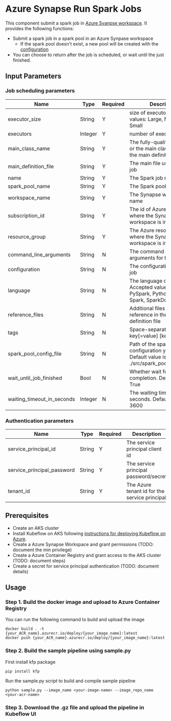 # Azure Synapse Run Spark Jobs

This component submit a spark job in [Azure Syanpse workspace](https://docs.microsoft.com/en-us/azure/synapse-analytics/). It provides the following functions:

- Submit a spark job in a spark pool in an Azure Synpase workspace
  - If the spark pool doesn't exist, a new pool will be created with the [configuration](./src/spark_pool_config.yaml)
- You can choose to return after the job is scheduled, or wait until the just finished.

## Input Parameters
### Job scheduling parameters
| Name | Type | Required | Description |
| -------------------------- | ------ | -------- | ----------------------------------------|
| executor_size | String | Y | size of executors. Accepted values: Large, Medium, Small |
| executors | Integer | Y | number of executors |
| main_class_name | String | Y | The fully-qualified identifier or the main class that is in the main definition file |
| main_definition_file | String | Y | The main file used for the job |
| name | String | Y | The Spark job name |
| spark_pool_name | String | Y | The Spark pool name |
| workspace_name | String | Y | The Synapse workspace name |
| subscription_id | String | Y | The id of Azure subscription where the Synapse workspace is in |
| resource_group | String | Y | The Azure resource group where the Synapse workspace is in |
| command_line_arguments | String | N | The command line arguments for the job |
| configuration | String | N | The configuration of Spark job |
| language | String | N | The language of Spark job. Accepted values: CSharp, PySpark, Python, Scala, Spark, SparkDotNet |
| reference_files | String | N | Additional files used for reference in the main definition file |
| tags | String | N | Space-separated tags: key[=value] [key[=value] ...] |
| spark_pool_config_file | String | N | Path of the spark pool configuration yaml file. Default value is ./src/spark_pool_config.yaml |
| wait_until_job_finished | Bool | N | Whether wait for the job completion. Default value is True |
| waiting_timeout_in_seconds | Integer | N | The waiting timeout in seconds. Default value is 3600 |

### Authentication parameters
| Name | Type | Required | Description |
| -------------------------- | ------ | -------- | ----------------------------------------|
| service_principal_id | String | Y | The service principal client id |
| service_principal_password | String | Y | The service principal password/secret |
| tenant_id | String | Y | The Azure tenant id for the service principal |

## Prerequisites
- Create an AKS cluster
- Install Kubeflow on AKS following [instructions for deploying Kubeflow on Azure](https://www.kubeflow.org/docs/azure/).
- Create a Azure Synapse Workspace and grant permissions (TODO: document the min privilege)
- Create a Azure Container Registry and grant access to the AKS cluster (TODO: document steps)
- Create a secret for service principal authentication (TODO: document details)

## Usage
### Step 1. Build the docker image and upload to Azure Container Registry
You can run the following command to build and upload the image
```shell
docker build . -t {your_ACR_name}.azurecr.io/deploy/{your_image_name}:latest
docker push {your_ACR_name}.azurecr.io/deploy/{your_image_name}:latest
``` 

### Step 2. Build the sample pipeline using sample.py
First install kfp package
```shell
pip install kfp
```

Run the sample.py script to build and compile sample pipeline
```shell
python sample.py --image_name <your-image-name> --image_repo_name <your-acr-name>
```

### Step 3. Download the .gz file and upload the pipeline in Kubeflow UI